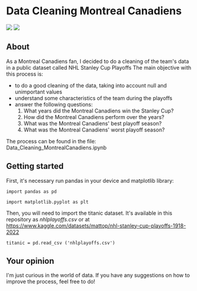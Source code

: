 # Data Cleaning Montreal Canadiens
<img src='https://media.d3.nhle.com/image/private/t_ratio16_9-size50/v1698081035/prd/assets/canadiens/assets/3067_Canadiens_com_23-24_05_1920x1080_rouge.jpg'>
<img  src='https://img.shields.io/badge/Colab-F9AB00?style=for-the-badge&logo=googlecolab&color=525252'>

## About 

As a Montreal Canadiens fan, I decided to do a cleaning of the team's data in a public dataset called NHL Stanley Cup Playoffs
The main objective with this process is:
* to do a good cleaning of the data, taking into account null and unimportant values <br />
* understand some characteristics of the team during the playoffs
* answer the following questions:
    1. What years did the Montreal Canadiens win the Stanley Cup?
    2. How did the Montreal Canadiens perform over the years?  
    3. What was the Montreal Canadiens' best playoff season?
    4. What was the Montreal Canadiens' worst playoff season?

The process can be found in the file: Data_Cleaning_MontrealCanadiens.ipynb

## Getting started
First, it's necessary run pandas in your device and matplotlib library: 
```
import pandas as pd
```
```
import matplotlib.pyplot as plt
```
Then, you will need to import the titanic dataset. It's available in this repository as _nhlplayoffs.csv_ or at https://www.kaggle.com/datasets/mattop/nhl-stanley-cup-playoffs-1918-2022
```
titanic = pd.read_csv ('nhlplayoffs.csv')
```

## Your opinion
I'm just curious in the world of data. If you have any suggestions on how to improve the process, feel free to do!
